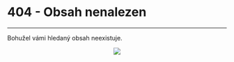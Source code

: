 # 404 - Obsah nenalezen

---

Bohužel vámi hledaný obsah neexistuje.
	
<div align="center">
    <img src="https://cdn.7tv.app/emote/60b05d483cadd71dffc67135/4x\">
</div>